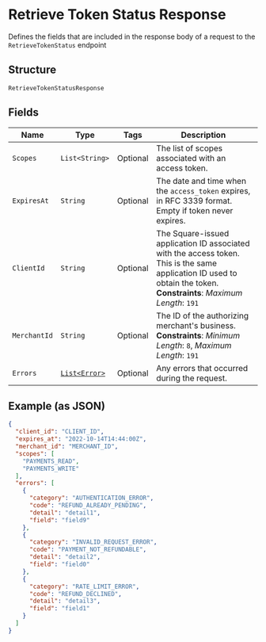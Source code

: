 
# Retrieve Token Status Response

Defines the fields that are included in the response body of
a request to the `RetrieveTokenStatus` endpoint

## Structure

`RetrieveTokenStatusResponse`

## Fields

| Name | Type | Tags | Description | Getter |
|  --- | --- | --- | --- | --- |
| `Scopes` | `List<String>` | Optional | The list of scopes associated with an access token. | List<String> getScopes() |
| `ExpiresAt` | `String` | Optional | The date and time when the `access_token` expires, in RFC 3339 format. Empty if token never expires. | String getExpiresAt() |
| `ClientId` | `String` | Optional | The Square-issued application ID associated with the access token. This is the same application ID used to obtain the token.<br>**Constraints**: *Maximum Length*: `191` | String getClientId() |
| `MerchantId` | `String` | Optional | The ID of the authorizing merchant's business.<br>**Constraints**: *Minimum Length*: `8`, *Maximum Length*: `191` | String getMerchantId() |
| `Errors` | [`List<Error>`](../../doc/models/error.md) | Optional | Any errors that occurred during the request. | List<Error> getErrors() |

## Example (as JSON)

```json
{
  "client_id": "CLIENT_ID",
  "expires_at": "2022-10-14T14:44:00Z",
  "merchant_id": "MERCHANT_ID",
  "scopes": [
    "PAYMENTS_READ",
    "PAYMENTS_WRITE"
  ],
  "errors": [
    {
      "category": "AUTHENTICATION_ERROR",
      "code": "REFUND_ALREADY_PENDING",
      "detail": "detail1",
      "field": "field9"
    },
    {
      "category": "INVALID_REQUEST_ERROR",
      "code": "PAYMENT_NOT_REFUNDABLE",
      "detail": "detail2",
      "field": "field0"
    },
    {
      "category": "RATE_LIMIT_ERROR",
      "code": "REFUND_DECLINED",
      "detail": "detail3",
      "field": "field1"
    }
  ]
}
```

